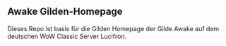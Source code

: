 ## Awake Gilden-Homepage

Dieses Repo ist basis für die Gilden Homepage der Gilde Awake auf dem deutschen WoW Classic Server Lucifron.